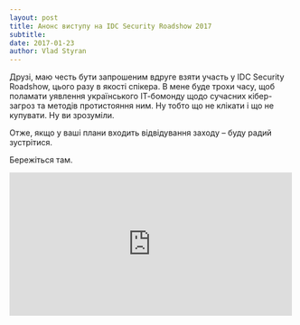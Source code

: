 ```yaml
---
layout: post
title: Анонс виступу на IDC Security Roadshow 2017
subtitle: 
date: 2017-01-23
author: Vlad Styran
---
```

Друзі, маю честь бути запрошеним вдруге взяти участь у IDC Security Roadshow, цього разу в якості спікера. В мене буде трохи часу, щоб поламати уявлення українського ІТ-бомонду щодо сучасних кібер-загроз та методів протистояння ним. Ну тобто що не клікати і що не купувати. Ну ви зрозуміли.

Отже, якщо у ваші плани входить відвідування заходу – буду радий зустрітися.

Бережіться там.

<iframe src="https://www.facebook.com/plugins/post.php?href=https%3A%2F%2Fwww.facebook.com%2Fidcbumag%2Fposts%2F1821593068057669&width=500" width="500" height="254" style="border:none;overflow:hidden" scrolling="no" frameborder="0" allowTransparency="true"></iframe>